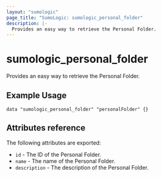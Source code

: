 ```yaml
---
layout: "sumologic"
page_title: "SumoLogic: sumologic_personal_folder"
description: |-
  Provides an easy way to retrieve the Personal Folder.
---
```


# sumologic_personal_folder
Provides an easy way to retrieve the Personal Folder.


## Example Usage
```hcl
data "sumologic_personal_folder" "personalFolder" {}
```


## Attributes reference

The following attributes are exported:

- `id` - The ID of the Personal Folder.
- `name` - The name of the Personal Folder.
- `description` - The description of the Personal Folder.
